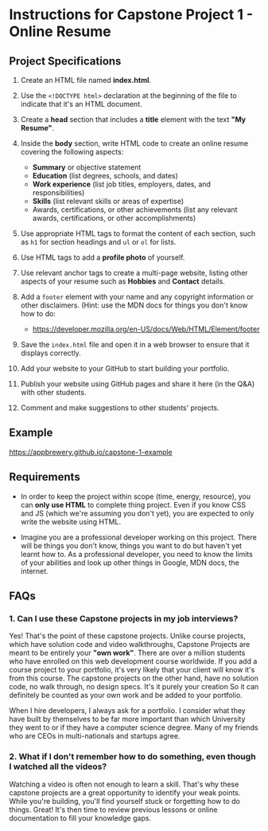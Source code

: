 # Instructions for Capstone Project 1 - Online Resume

## Project Specifications
1. Create an HTML file named **index.html**.

2. Use the `<!DOCTYPE html>` declaration at the beginning of the file to indicate that it's an HTML document.

3. Create a **head** section that includes a **title** element with the text **"My Resume"**.

4. Inside the **body** section, write HTML code to create an online resume covering the following aspects:
    - **Summary** or objective statement
    - **Education** (list degrees, schools, and dates)
    - **Work experience** (list job titles, employers, dates, and responsibilities)
    - **Skills** (list relevant skills or areas of expertise)
    - Awards, certifications, or other achievements (list any relevant awards, certifications, or other accomplishments)

5. Use appropriate HTML tags to format the content of each section, such as `h1` for section headings and `ul` or `ol` for lists.

6. Use HTML tags to add a **profile photo** of yourself.

7. Use relevant anchor tags to create a multi-page website, listing other aspects of your resume such as **Hobbies** and **Contact** details.

8. Add a `footer` element with your name and any copyright information or other disclaimers. (Hint: use the MDN docs for things you don't know how to do: 
    - https://developer.mozilla.org/en-US/docs/Web/HTML/Element/footer

9. Save the `index.html` file and open it in a web browser to ensure that it displays correctly.

10. Add your website to your GitHub to start building your portfolio.

11. Publish your website using GitHub pages and share it here (in the Q&A) with other students.

12. Comment and make suggestions to other students' projects.



## Example
https://appbrewery.github.io/capstone-1-example



## Requirements
- In order to keep the project within scope (time, energy, resource), you can **only use HTML** to complete thing project. Even if you know CSS and JS (which we're assuming you don't yet), you are expected to only write the website using HTML.

- Imagine you are a professional developer working on this project. There will be things you don't know, things you want to do but haven't yet learnt how to. As a professional developer, you need to know the limits of your abilities and look up other things in Google, MDN docs, the internet.



## FAQs
### 1. Can I use these Capstone projects in my job interviews?

Yes! That's the point of these capstone projects. Unlike course projects, which have solution code and video walkthroughs, Capstone Projects are meant to be entirely your **"own work"**. There are over a million students who have enrolled on this web development course worldwide. If you add a course project to your portfolio, it's very likely that your client will know it's from this course. The capstone projects on the other hand, have no solution code, no walk through, no design specs. It's it purely your creation So it can definitely be counted as your own work and be added to your portfolio.

When I hire developers, I always ask for a portfolio. I consider what they have built by themselves to be far more important than which University they went to or if they have a computer science degree. Many of my friends who are CEOs in multi-nationals and startups agree.



### 2. What if I don't remember how to do something, even though I watched all the videos?

Watching a video is often not enough to learn a skill. That's why these capstone projects are a great opportunity to identify your weak points. While you're building, you'll find yourself stuck or forgetting how to do things. Great! It's then time to review previous lessons or online documentation to fill your knowledge gaps.